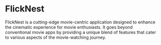 # FlickNest
FlickNest is a cutting-edge movie-centric application designed to enhance the cinematic experience for movie enthusiasts. It goes beyond conventional movie apps by providing a unique blend of features that cater to various aspects of the movie-watching journey.
